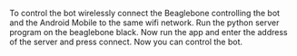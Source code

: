 To control the bot wirelessly connect the Beaglebone controlling the bot and the Android Mobile to the same wifi network. Run the python server program on the beaglebone black. Now run the app and enter the address of the server and press connect. Now you can control the bot.

